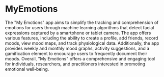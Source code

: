 # MyEmotions
The "My Emotions" app aims to simplify the tracking and comprehension of emotions for users through machine learning algorithms that detect facial expressions captured by a smartphone or tablet camera. 
The app offers various features, including the ability to create a profile, add friends, record moods, view mood maps, and track physiological data. 
Additionally, the app provides weekly and monthly mood graphs, activity suggestions, and a gamification element to encourage users to frequently document their moods. 
Overall, "My Emotions" offers a comprehensive and engaging tool for individuals, researchers, and practitioners interested in promoting emotional well-being.
